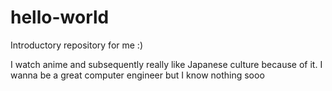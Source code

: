# hello-world
Introductory repository for me :)

I watch anime and subsequently really like Japanese culture because of it. 
I wanna be a great computer engineer but I know nothing sooo
